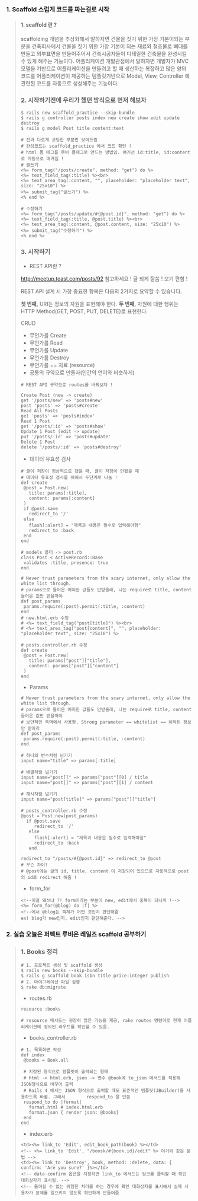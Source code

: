 ### 1. Scaffold 스럽게 코드를 짜는걸로 시작

> #### 1. scaffold 란 ?
>
> scaffolding 개념을 추상화해서 말하자면 건물을 짓기 위한 가장 기본이되는 부분을 건축회사에서 건물을 짓기 위한 가장 기본이 되는 재료와 철조물로 뼈대를 만들고 외부표면을 만들어주어서 건축시공자들이 디테일한 건축물을 완성시킬 수 있게 해주는 기능이다. 어플리케이션 개발관점에서 말하자면 개발자가 MVC 모델을 기반으로 어플리케이션을 만들려고 할 때 생산하는 복잡하고 많은 양의 코드를 어플리케이션이 제공하는 템플릿기반으로 Model, View, Controller 에 관련된 코드를 자동으로 생성해주는 기능이다.
>
> ### 2. 시작하기전에 우리가 했던 방식으로 먼저 해보자
>
> ```
> $ rails new scaffold_practice --skip-bundle
> $ rails g controller posts index new create show edit update destroy
> $ rails g model Post title content:text
>
> # 전과 다르게 코딩한 부분만 보여드림 
> # 완성코드는 scaffold_practice 에서 코드 확인 !
> # html 폼 태그를 루비 폼태그로 만드는 방법임. 여기선 id:title, id:content로 자동으로 매겨짐 !
> # 글쓰기 
> <%= form_tag("/posts/create", method: "get") do %>
> <%= text_field_tag(:title) %><br>
> <%= text_area_tag(:content, "", placeholder: "placeholder text", size: "25x10") %>
> <%= submit_tag("글쓰기") %>
> <% end %>
>
> # 수정하기
> <%= form_tag("/posts/update/#{@post.id}", method: "get") do %>
> <%= text_field_tag(:title, @post.title) %><br>
> <%= text_area_tag(:content, @post.content, size: "25x10") %>
> <%= submit_tag("수정하기") %>
> <% end %>
>
> ```
>
> ### 3. 시작하기
>
> - REST API란 ?
>
> <http://meetup.toast.com/posts/92> 참고하세요 ! 글 되게 잘씀 ! 보기 편함 !
>
> REST API 설계 시 가장 중요한 항목은 다음의 2가지로 요약할 수 있습니다.
>
> **첫 번째,** URI는 정보의 자원을 표현해야 한다. **두 번째,** 자원에 대한 행위는 HTTP Method(GET, POST, PUT, DELETE)로 표현한다.
>
> CRUD
>
> - 무언가를 Create
> - 무언가를 Read
> - 무언가를 Update
> - 무언가를 Destroy
> - 무언가를 == 자료 (resource)
> - 공통의 규약으로 만들자(인간의 언어와 비슷하게)
>
> ```
> # REST API 규약으로 routes를 바꿔보자 !
>
> Create Post (new -> create)
> get '/posts/new' => 'posts#new'
> post 'posts' => 'posts#create'
> Read All Posts
> get 'posts' => 'posts#index'
> Read 1 Post
> get '/posts/:id' => 'posts#show'
> Update 1 Post (edit -> update)
> put '/posts/:id' => 'posts#update'
> Delete 1 Post 
> delete '/posts/:id' => 'posts#destroy'
> ```
>
> - 데이터 유효성 검사
>
> ```
> # 글이 저장이 정상적으로 됐을 때, 글이 저장이 안됐을 때 
> # 데이터 유효성 검사를 위해서 두단계로 나눔 !
> def create
>  @post = Post.new(
>    title: params[:title],
>    content: params[:content]
>  )
>  if @post.save
>    redirect_to '/'
>  else
>    flash[:alert] = "제목과 내용은 필수로 입력해야함"
>    redirect_to :back
>  end
> end
>
> # models 폴더 -> post.rb
> class Post < ActiveRecord::Base
>  validates :title, presence: true
> end
>
> # Never trust parameters from the scary internet, only allow the white list through.
> # params으로 들어온 어떠한 값들도 안받을래, 나는 require로 title, content 들어온 값만 받을꺼야
> def post_params
>  params.require(:post).permit(:title, :content)
> end
> # new.html.erb 수정
> # <%= text_field_tag("post[title]") %><br>
> # <%= text_area_tag("post[content]", "", placeholder: "placeholder text", size: "25x10") %>
>
> # posts.controller.rb 수정
> def create
>  @post = Post.new(
>    title: params["post"]["title"],
>    content: params["post"]["content"]
>  )
> end
> ```
>
> - Params
>
> ```
> # Never trust parameters from the scary internet, only allow the white list through.
> # params으로 들어온 어떠한 값들도 안받을래, 나는 require로 title, content 들어온 값만 받을꺼야
> # 보안적인 측멱에서 사용함. Strong parameter == whitelist == 허락된 정보만 받아라
> def post_params
>  params.require(:post).permit(:title, :content)
> end
>
> # 하나의 변수처럼 넘기기
> input name="title" => params[:title]
>
> # 배열처럼 넘기기
> input name="post[]" => params["post"][0] / title
> input name="post[]" => params["post"][1] / content
>
> # 해시처럼 넘기기
> input name="post[title]" => params["post"]["title"]
>
> # posts_controller.rb 수정
> @post = Post.new(post_params)
>   if @post.save
>      redirect_to '/'
>    else
>      flash[:alert] = "제목과 내용은 필수로 입력해야함"
>      redirect_to :back
>    end
>
> redirect_to "/posts/#{@post.id}" => redirect_to @post
> # 무슨 차이?
> # @post에는 글의 id, title, content 이 저장되어 있으므로 자동적으로 post의 id로 redirect 해줌 !
> ```
>
> - form_for
>
> ```
> <!--이걸 왜쓰냐 ?! form이라는 부분이 new, edit에서 중복이 되니까 !-->
> <%= form_for(@blog) do |f| %> 
> <!--에서 @blog는 객체가 어떤 것인지 판단해줌 
> ex) blog가 new인지, edit인지 판단해준다. -->
> ```

### 2. 실습 오늘은 퍼펙트 루비온 레일즈 scaffold 공부하기

> ### 1. Books 정리
>
> ```
> # 1. 프로젝트 생성 및 scaffold 생성
> $ rails new books --skip-bundle
> $ rails g scaffold book isbn title price:integer publish
> # 2. 마이그레이션 파일 실행
> $ rake db:migrate
> ```
>
> - routes.rb
>
> ```
> resource :books
>
> # resource 메서드는 굉장히 많은 기능을 제공, rake routes 명령어로 현재 어플리케이션에 정의된 라우트를 확인할 수 있음.
> ```
>
> - books_controller.rb
>
> ```
> # 1. 목록화면 작성
> def index
>  @books = Book.all
>  
>  # 지정된 형식으로 템플릿이 출력되는 형태
>  # html -> html.erb, json -> 변수 @book에 to_json 메서드를 적용해 JSON형식으로 바꾸어 출력
>  # Rails 4 에서는 JSON 형식으로 출력할 때도 표준적인 템플릿(JBuilder)을 사용하도록 바뀜. 그래서 	   respond_to 잘 안씀
>  respond_to do |format|
>    format.html # index.html.erb
>    format.json { render json: @books}
>  end
> end
> ```
>
> - index.erb
>
> ```
> <td><%= link_to 'Edit', edit_book_path(book) %></td>
> <!-- <%= link_to 'Edit', "/boosk/#{book.id}/edit" %> 이거와 같은 문법 -->
> <td><%= link_to 'Destroy', book, method: :delete, data: { confirm: 'Are you sure?' }%></td>
> <!-- data-confirm 옵션을 지정하면 link_to 메서드는 링크를 클릭할 때 확인 대화상자가 표시됨. -->
> <!-- 돌이킬 수 없는 위험한 처리를 하는 경우에 확인 대화상자를 표시해서 실제 사용자가 문제를 일으키지 않도록 확인하게 만들어줌
> ```